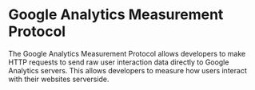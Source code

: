 # Google Analytics Measurement Protocol

The Google Analytics Measurement Protocol allows developers to make HTTP requests to send raw user interaction data directly to Google Analytics servers. This allows developers to measure how users interact with their websites serverside.